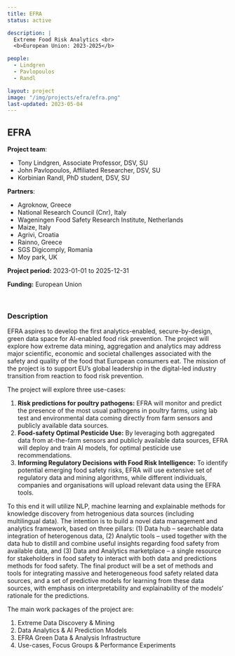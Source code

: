 ```yaml
---
title: EFRA
status: active

description: |
  Extreme Food Risk Analytics <br>
  <b>European Union: 2023-2025</b>

people:
  - Lindgren
  - Pavlopoulos
  - Randl

layout: project
image: "/img/projects/efra/efra.png"
last-updated: 2023-05-04
---
```


## EFRA

**Project team**:
- Tony Lindgren, Associate Professor, DSV, SU
- John Pavlopoulos, Affiliated Researcher, DSV, SU
- Korbinian Randl, PhD student, DSV, SU

**Partners**:
- Agroknow, Greece
- National Research Council (Cnr), Italy
- Wageningen Food Safety Research Institute, Netherlands
- Maize, Italy
- Agrivi, Croatia
- Rainno, Greece
- SGS Digicomply, Romania
- Moy park, UK

**Project period:** 2023-01-01 to 2025-12-31

**Funding:** European Union

<br>

### Description

EFRA aspires to develop the first analytics-enabled, secure-by-design, green data space for AI-enabled food risk prevention. The project will explore how extreme data mining, aggregation and analytics may address major scientific, economic and societal challenges associated with the safety and quality of the food that European consumers eat. The mission of the project is to support EU’s global leadership in the digital-led industry transition from reaction to food risk prevention. 

The project will explore three use-cases:

1. **Risk predictions for poultry pathogens:** EFRA will monitor and predict the presence of the most usual pathogens in poultry farms, using lab test and environmental data coming directly from farm sensors and publicly available data sources. 
2. **Food-safety Optimal Pesticide Use:** By leveraging both aggregated data from at-the-farm sensors and publicly available data sources, EFRA will deploy and train AI models, for optimal pesticide use recommendations.
3. **Informing Regulatory Decisions with Food Risk Intelligence:** To identify potential emerging food safety risks, EFRA will use extensive set of regulatory data and mining algorithms, while different individuals, companies and organisations will upload relevant data using the EFRA tools.

To this end it will utilize NLP, machine learning and explainable methods for knowledge discovery from hetrogenious data sources (including multilingual data). The intention is to build a novel data management and analytics framework, based on three pillars: (1) Data hub – searchable data integration of heterogenous data, (2) Analytic tools – used together with the data hub to distill and combine useful insights regarding food safety from available data, and (3) Data and Analytics marketplace – a single resource for stakeholders in food safety to interact with both data and predictions methods for food safety. The final product will be a set of methods and tools for integrating massive and heterogeneous food safety related data sources, and a set of predictive models for learning from these data sources, with emphasis on interpretability and explainability of the models’ rationale for the predictions.

The main work packages of the project are:

1. Extreme Data Discovery & Mining <br>
2. Data Analytics & AI Prediction Models <br>
3. EFRA Green Data & Analysis Infrastructure <br>
4. Use-cases, Focus Groups & Performance Experiments <br>

